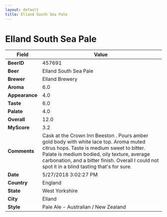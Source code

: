 ```yaml
---
layout: default
title: Elland South Sea Pale
---
```


# Elland South Sea Pale

| Field         | Value     |
|---------------|-----------|
| **BeerID** | 457691 |
| **Beer** | Elland South Sea Pale |
| **Brewer** | Elland Brewery |
| **Aroma** | 6.0 |
| **Appearance** | 4.0 |
| **Taste** | 6.0 |
| **Palate** | 4.0 |
| **Overall** | 12.0 |
| **MyScore** | 3.2 |
| **Comments** | Cask at the Crown Inn Beeston . Pours amber gold body with white lace top. Aroma muted citrus hops. Taste is medium sweet to bitter. Palate is medium bodied, oily texture, average carbonation, and a bitter finish. Overall I could not spot it in a blind tasting that&#39;s for sure. |
| **Date** | 5/27/2018 3:02:27 PM |
| **Country** | England |
| **State** | West Yorkshire |
| **City** | Elland |
| **Style** | Pale Ale - Australian / New Zealand |
